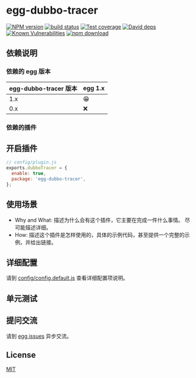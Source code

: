 # egg-dubbo-tracer

[![NPM version][npm-image]][npm-url]
[![build status][travis-image]][travis-url]
[![Test coverage][codecov-image]][codecov-url]
[![David deps][david-image]][david-url]
[![Known Vulnerabilities][snyk-image]][snyk-url]
[![npm download][download-image]][download-url]

[npm-image]: https://img.shields.io/npm/v/egg-dubbo-tracer.svg?style=flat-square
[npm-url]: https://npmjs.org/package/egg-dubbo-tracer
[travis-image]: https://img.shields.io/travis/eggjs/egg-dubbo-tracer.svg?style=flat-square
[travis-url]: https://travis-ci.org/eggjs/egg-dubbo-tracer
[codecov-image]: https://img.shields.io/codecov/c/github/eggjs/egg-dubbo-tracer.svg?style=flat-square
[codecov-url]: https://codecov.io/github/eggjs/egg-dubbo-tracer?branch=master
[david-image]: https://img.shields.io/david/eggjs/egg-dubbo-tracer.svg?style=flat-square
[david-url]: https://david-dm.org/eggjs/egg-dubbo-tracer
[snyk-image]: https://snyk.io/test/npm/egg-dubbo-tracer/badge.svg?style=flat-square
[snyk-url]: https://snyk.io/test/npm/egg-dubbo-tracer
[download-image]: https://img.shields.io/npm/dm/egg-dubbo-tracer.svg?style=flat-square
[download-url]: https://npmjs.org/package/egg-dubbo-tracer

<!--
Description here.
-->

## 依赖说明

### 依赖的 egg 版本

egg-dubbo-tracer 版本 | egg 1.x
--- | ---
1.x | 😁
0.x | ❌

### 依赖的插件
<!--

如果有依赖其它插件，请在这里特别说明。如

- security
- multipart

-->

## 开启插件

```js
// config/plugin.js
exports.dubboTracer = {
  enable: true,
  package: 'egg-dubbo-tracer',
};
```

## 使用场景

- Why and What: 描述为什么会有这个插件，它主要在完成一件什么事情。
尽可能描述详细。
- How: 描述这个插件是怎样使用的，具体的示例代码，甚至提供一个完整的示例，并给出链接。

## 详细配置

请到 [config/config.default.js](config/config.default.js) 查看详细配置项说明。

## 单元测试

<!-- 描述如何在单元测试中使用此插件，例如 schedule 如何触发。无则省略。-->

## 提问交流

请到 [egg issues](https://github.com/eggjs/egg/issues) 异步交流。

## License

[MIT](LICENSE)
